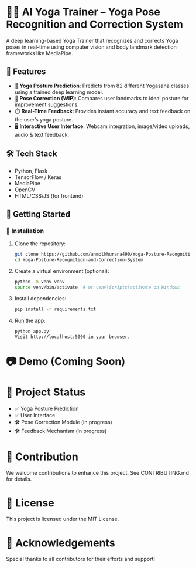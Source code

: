 # 🧘‍♂️ AI Yoga Trainer – Yoga Pose Recognition and Correction System

A deep learning-based Yoga Trainer that recognizes and corrects Yoga poses in real-time using computer vision and body landmark detection frameworks like MediaPipe.

## 🌟 Features

- 🎯 **Yoga Posture Prediction**: Predicts from 82 different Yogasana classes using a trained deep learning model.
- 🧩 **Pose Correction (WIP)**: Compares user landmarks to ideal posture for improvement suggestions.
- ⏱️ **Real-Time Feedback**: Provides instant accuracy and text feedback on the user’s yoga posture.
- 🖥️ **Interactive User Interface**: Webcam integration, image/video uploads, audio & text feedback.

## 🛠 Tech Stack

- Python, Flask
- TensorFlow / Keras
- MediaPipe
- OpenCV
- HTML/CSS/JS (for frontend)

## 🚀 Getting Started

### 🔧 Installation

1. Clone the repository:
   ```bash
   git clone https://github.com/anmolkhurana490/Yoga-Posture-Recognition-and-Correction-System.git
   cd Yoga-Posture-Recognition-and-Correction-System
   ```

2. Create a virtual environment (optional):
   ```bash
   python -m venv venv
   source venv/bin/activate  # or venv\Scripts\activate on Windows
   ```

3. Install dependencies:
   ```bash
   pip install -r requirements.txt
   ```

4. Run the app:
   ```bash
   python app.py
   Visit http://localhost:5000 in your browser.
   ```

# 📷 Demo (Coming Soon)

# 📌 Project Status
- ✅ Yoga Posture Prediction
- ✅ User Interface
- 🛠️ Pose Correction Module (in progress)
- 🛠️ Feedback Mechanism (in progress)

# 🤝 Contribution
We welcome contributions to enhance this project. See CONTRIBUTING.md for details.

# 📄 License
This project is licensed under the MIT License.

# 👏 Acknowledgements
Special thanks to all contributors for their efforts and support!